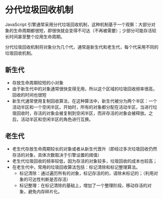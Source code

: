 # 分代垃圾回收机制

JavaScript 引擎通常采用分代垃圾回收机制，这种机制基于一个观察：大部分对象的生命周期都很短，即很快就会变得不可达（不再被需要）；少部分可能存活较长时间甚至整个应用生命周期。

分代垃圾回收机制将对象分为几个代，通常是新生代和老生代，每个代采用不同的垃圾回收机制。

## 新生代

- 存放生命周期较短的小对象
- 由于新生代中的对象通常很快变得无用，所以这个区域的垃圾回收频率很高，回收的时间也很短
- 新生代通常使用复制回收算法，在这种算法中，新生代被分为两个半区：一个活动半区和一个空闲半区。开始时，所有的对象都分配在活动半区，当进行垃圾回收时，存活的对象会被复制到空闲半区，而非存活的对象会被释放。之后，活动半区和空闲半区的角色进行互换。

## 老生代

- 老生代存放生命周期较长的对象或者从新生代晋升（即经过多次垃圾回收仍然存活的对象，具体次数取决于引擎设置的阈值）
- 老生代垃圾回收的频率较低，因为存活的对象较多，垃圾回收的成本也较高；
- 在老生代中，常用的垃圾回收算法包括：标记清除和标记整理算法。
  - 标记清除：通过遍历所有的对象，标记存活的的，请除未标记的；（利用对象的可达性判断是否存活）
  - 标记整理：在标记清除的基础上，增加了一个整理阶段，移动存活的对象，避免内存碎片化。
